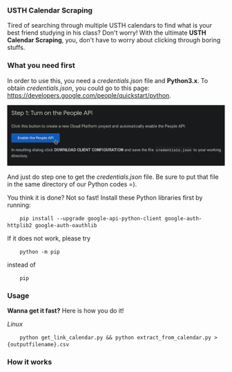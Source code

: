 ### USTH Calendar Scraping
Tired of searching through multiple USTH calendars to find what is your best friend studying in his class? Don't worry! With the ultimate **USTH Calendar Scraping**, you, don't have to worry about clicking through boring stuffs.

### What you need first
In order to use this, you need a *credentials.json* file and **Python3.x**. To obtain *credentials.json*, you could go to this page: <ins>https://developers.google.com/people/quickstart/python</ins>.

![alt text](img/quick-start-python-page.png "Title")

And just do step one to get the *credentials.json* file. Be sure to put that file in the same directory of our Python codes =).

You think it is done? Not so fast! Install these Python libraries first by running:
```
    pip install --upgrade google-api-python-client google-auth-httplib2 google-auth-oauthlib
```

If it does not work, please try 

```
    python -m pip
```

instead of 

```
    pip
```

### Usage
**Wanna get it fast?** Here is how you do it!

*Linux*
```
    python get_link_calendar.py && python extract_from_calendar.py > {outputfilename}.csv 
```

### How it works
